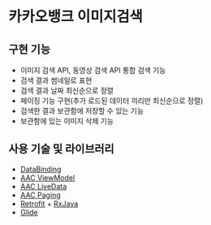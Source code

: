# 카카오뱅크 이미지검색

## 구현 기능
* 이미지 검색 API, 동영상 검색 API 통합 검색 기능
* 검색 결과 썸네일로 표현
* 검색 결과 날짜 최신순으로 정렬
* 페이징 기능 구현(추가 로드된 데이터 끼리만 최신순으로 정렬)
* 검색한 결과 보관함에 저장할 수 있는 기능
* 보관함에 있는 이미지 삭제 기능


## 사용 기술 및 라이브러리
* [DataBinding][databinding]
* [AAC ViewModel][viewmodel]
* [AAC LiveData][livedata]
* [AAC Paging][paging]
* [Retrofit][retrofit] + [RxJava][rxjava]
* [Glide][glide]


[databinding]: https://developer.android.com/topic/libraries/data-binding
[viewmodel]: https://developer.android.com/topic/libraries/architecture/viewmodel
[livedata]: https://developer.android.com/topic/libraries/architecture/livedata
[paging]: https://developer.android.com/topic/libraries/architecture/paging
[retrofit]: http://square.github.io/retrofit
[rxjava]: https://github.com/ReactiveX/RxJava
[glide]: https://github.com/bumptech/glide
